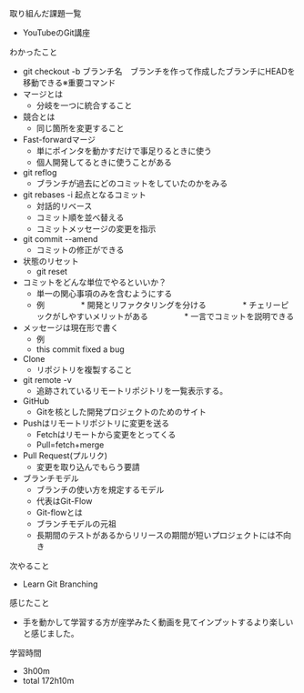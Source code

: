 取り組んだ課題一覧
* YouTubeのGit講座

わかったこと
* git checkout -b ブランチ名　ブランチを作って作成したブランチにHEADを移動できる※重要コマンド
* マージとは
  * 分岐を一つに統合すること
* 競合とは
  * 同じ箇所を変更すること
* Fast-forwardマージ
  * 単にポインタを動かすだけで事足りるときに使う
  * 個人開発してるときに使うことがある
* git reflog
  * ブランチが過去にどのコミットをしていたのかをみる
* git rebases -i 起点となるコミット
  * 対話的リベース
  * コミット順を並べ替える
  * コミットメッセージの変更を指示
* git commit --amend
  * コミットの修正ができる
* 状態のリセット
  * git reset
* コミットをどんな単位でやるといいか？
  * 単一の関心事項のみを含むようにする
  * 例
　　　　  * 開発とリファクタリングを分ける
　　　　  * チェリーピックがしやすいメリットがある
　　　　  * 一言でコミットを説明できる
* メッセージは現在形で書く
  * 例
  * this commit fixed a bug
* Clone
  * リポジトリを複製すること
* git remote -v
  * 追跡されているリモートリポジトリを一覧表示する。
* GitHub
  * Gitを核とした開発プロジェクトのためのサイト
* Pushはリモートリポジトリに変更を送る
  * Fetchはリモートから変更をとってくる
  * Pull=fetch+merge
* Pull Request(プルリク)
  * 変更を取り込んでもらう要請
* ブランチモデル
  * ブランチの使い方を規定するモデル
  * 代表はGit-Flow
  * Git-flowとは
  * ブランチモデルの元祖
  * 長期間のテストがあるからリリースの期間が短いプロジェクトには不向き

次やること
*  Learn Git Branching

感じたこと
* 手を動かして学習する方が座学みたく動画を見てインプットするより楽しいと感じました。

学習時間
* 3h00m
 * total 172h10m
